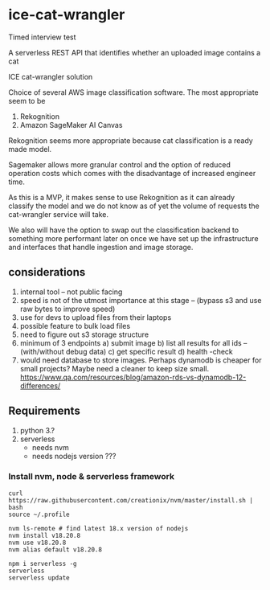 # ice-cat-wrangler
Timed interview test

A serverless REST API that identifies whether an uploaded image contains a cat

ICE cat-wrangler solution

Choice of several AWS image classification software. The most appropriate seem to be

1.  Rekognition
2. Amazon SageMaker AI Canvas

Rekognition seems more appropriate because cat classification is a ready made model.

Sagemaker allows more granular control and the option of reduced operation costs which comes with the disadvantage of increased engineer time.

As this is a MVP, it makes sense to use Rekognition as it can already classify the model and we do not know as of yet the volume of requests the cat-wrangler service will take.

We also will have the option to swap out the classification backend to something more performant later on once we have set up the infrastructure and interfaces that handle ingestion and image storage.



## considerations
1. internal tool – not public facing
2. speed is not of the utmost importance at this stage – (bypass s3 and use raw bytes to improve speed)
3. use for devs to upload files from their laptops
4. possible feature to bulk load files
5. need to figure out s3 storage structure
6. minimum of 3 endpoints
	a) submit image
	b) list all results for all ids – (with/without debug data)
	c) get specific result
	d) health -check
7. would need database to store images. Perhaps dynamodb is cheaper for small projects? Maybe need a cleaner to keep size small. https://www.qa.com/resources/blog/amazon-rds-vs-dynamodb-12-differences/


## Requirements

1) python 3.?
2) serverless
    - needs nvm
    - needs nodejs version ???

### Install nvm, node & serverless framework
```
curl https://raw.githubusercontent.com/creationix/nvm/master/install.sh | bash
source ~/.profile

nvm ls-remote # find latest 18.x version of nodejs
nvm install v18.20.8
nvm use v18.20.8
nvm alias default v18.20.8

npm i serverless -g
serverless
serverless update
```